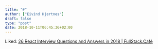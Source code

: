 ```yaml
---
title: "#"
author: ["Eivind Hjertnes"]
draft: false
type: "post"
date: 2018-10-11T06:45:36+02:00
---
```


Liked:
[26
React Interview Questions and Answers in 2018 | FullStack.Café](https://www.fullstack.cafe/blog/top-26-react-redux-interview-questions-to-brush-up-2018)
